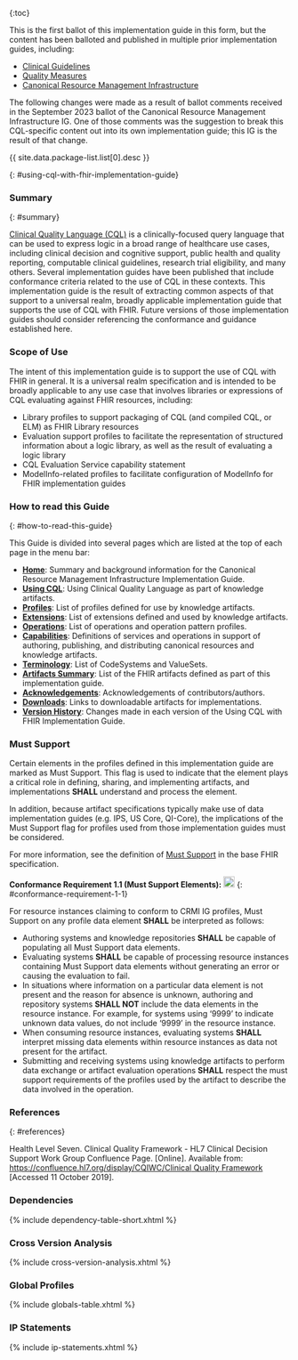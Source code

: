 

{:toc}

<!--
Where possible, new and updated content will be highlighted with green text and background.
{:.new-content}
-->


This is the first ballot of this implementation guide in this form, but the content has been balloted and published in multiple prior implementation guides, including:

* [Clinical Guidelines](http://hl7.org/fhir/uv/cpg/libraries.html)
* [Quality Measures](https://hl7.org/fhir/us/cqfmeasures/using-cql.html)
* [Canonical Resource Management Infrastructure](http://hl7.org/fhir/uv/crmi/2023Sep/using-cql.html)

The following changes were made as a result of ballot comments received in the September 2023 ballot of the Canonical Resource Management Infrastructure IG. One of those comments was the suggestion to break this CQL-specific content out into its own implementation guide; this IG is the result of that change.

{{ site.data.package-list.list[0].desc }}


{: #using-cql-with-fhir-implementation-guide}

### Summary
{: #summary}

[Clinical Quality Language (CQL)](http://cql.hl7.org) is a clinically-focused query language that can be used to express logic in a broad range of healthcare use cases, including clinical decision and cognitive support, public health and quality reporting, computable clinical guidelines, research trial eligibility, and many others. Several implementation guides have been published that include conformance criteria related to the use of CQL in these contexts. This implementation guide is the result of extracting common aspects of that support to a universal realm, broadly applicable implementation guide that supports the use of CQL with FHIR. Future versions of those implementation guides should consider referencing the conformance and guidance established here.

### Scope of Use

The intent of this implementation guide is to support the use of CQL with FHIR in general. It is a universal realm specification and is intended to be broadly applicable to any use case that involves libraries or expressions of CQL evaluating against FHIR resources, including:

* Library profiles to support packaging of CQL (and compiled CQL, or ELM) as FHIR Library resources
* Evaluation support profiles to facilitate the representation of structured information about a logic library, as well as the result of evaluating a logic library
* CQL Evaluation Service capability statement
* ModelInfo-related profiles to facilitate configuration of ModelInfo for FHIR implementation guides

### How to read this Guide
{: #how-to-read-this-guide}

This Guide is divided into several pages which are listed at the top of each
page in the menu bar:
-  **[Home](index.html)**: Summary and background information for the Canonical Resource Management Infrastructure Implementation Guide.
-  **[Using CQL](using-cql.html)**: Using Clinical Quality Language as part of knowledge artifacts.
-  **[Profiles](profiles.html)**: List of profiles defined for use by knowledge artifacts.
-  **[Extensions](extensions.html)**: List of extensions defined and used by knowledge artifacts.
-  **[Operations](operations.html)**: List of operations and operation pattern profiles.
-  **[Capabilities](capabilities.html)**: Definitions of services and operations in support of authoring, publishing, and distributing canonical resources and knowledge artifacts.
-  **[Terminology](terminology.html)**: List of CodeSystems and ValueSets.
-  **[Artifacts Summary](artifacts.html)**: List of the FHIR artifacts defined as part of this implementation guide.
-  **[Acknowledgements](acknowledgements.html)**: Acknowledgements of contributors/authors.
-  **[Downloads](downloads.html)**: Links to downloadable artifacts for implementations.
-  **[Version History](changes.html)**: Changes made in each version of the Using CQL with FHIR Implementation Guide.

### Must Support

Certain elements in the profiles defined in this implementation guide are marked as Must Support. This flag is used to indicate that the element plays a critical role in defining, sharing, and implementing artifacts, and implementations **SHALL** understand and process the element.

In addition, because artifact specifications typically make use of data implementation guides (e.g. IPS, US Core, QI-Core), the implications of the Must Support flag for profiles used from those implementation guides must be considered.

For more information, see the definition of [Must Support](https://hl7.org/fhir/R4/profiling.html#mustsupport) in the base FHIR specification.

**Conformance Requirement 1.1 (Must Support Elements):** [<img src="conformance.png" width="20" class="self-link" height="20"/>](#conformance-requirement-1-1)
{: #conformance-requirement-1-1}

For resource instances claiming to conform to CRMI IG profiles, Must Support on any profile data element **SHALL** be interpreted as follows:

* Authoring systems and knowledge repositories **SHALL** be capable of populating all Must Support data elements.
* Evaluating systems **SHALL** be capable of processing resource instances containing Must Support data elements without generating an error or causing the evaluation to fail.
* In situations where information on a particular data element is not present and the reason for absence is unknown, authoring and repository systems **SHALL NOT** include the data elements in the resource instance. For example, for systems using ‘9999’ to indicate unknown data values, do not include ‘9999’ in the resource instance.
* When consuming resource instances, evaluating systems **SHALL** interpret missing data elements within resource instances as data not present for the artifact.
* Submitting and receiving systems using knowledge artifacts to perform data exchange or artifact evaluation operations **SHALL** respect the must support requirements of the profiles used by the artifact to describe the data involved in the operation.

### References
{: #references}

Health Level Seven. Clinical Quality Framework - HL7 Clinical Decision Support Work Group Confluence Page. [Online]. Available from: [https://confluence.hl7.org/display/CQIWC/Clinical Quality Framework](https://confluence.hl7.org/display/CQIWC/Clinical%20Quality%20Framework) [Accessed 11 October 2019].


### Dependencies

{% include dependency-table-short.xhtml %}

### Cross Version Analysis

{% include cross-version-analysis.xhtml %}

### Global Profiles

{% include globals-table.xhtml %}

### IP Statements

{% include ip-statements.xhtml %}
